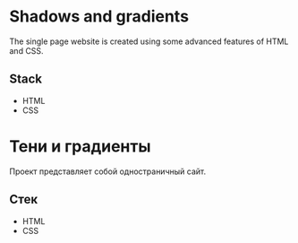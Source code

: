 # Shadows and gradients
The single page website is created using some advanced features of HTML and CSS.

## Stack
* HTML
* CSS

# Тени и градиенты
Проект представляет собой одностраничный сайт.

## Стек
* HTML
* CSS
